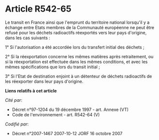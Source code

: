 # Article R542-65

Le transit en France ainsi que l'emprunt du territoire national lorsqu'il y a échange entre Etats membres de la Communauté
européenne ne peut être refusé pour les déchets radioactifs réexportés vers leur pays d'origine, dans les cas suivants :

1° Si l'autorisation a été accordée lors du transfert initial des déchets ;

2° Si la réexportation concerne les mêmes matières après retraitement, ou si la réexportation est effectuée dans les mêmes
conditions, et avec les mêmes spécifications que lors du transit initial ;

3° Si l'Etat de destination enjoint à un détenteur de déchets radioactifs de les réexporter dans leur pays d'origine.

**Liens relatifs à cet article**

_Cité par_:

  - Décret n°97-1204 du 19 décembre 1997 - art. Annexe (VT)
  - Code de l'environnement - art. R542-64 (V)

_Codifié par_:

  - Décret n°2007-1467 2007-10-12 JORF 16 octobre 2007
